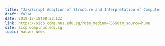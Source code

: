 ```yaml
---
title: "JavaScript Adaption of Structure and Interpretation of Computer Programs"
draft: false
date: 2019-12-18T08:22:12Z
link: https://sicp.comp.nus.edu.sg/?utm_medium=RSS&utm_source=hune
site: sicp.comp.nus.edu.sg
topic: Hacker News  

---
```

